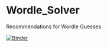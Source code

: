 # Wordle_Solver
 Recommendations for Wordle Guesses

[![Binder](https://mybinder.org/badge_logo.svg)](https://mybinder.org/v2/gh/abadari3/Wordle_Solver/HEAD)

